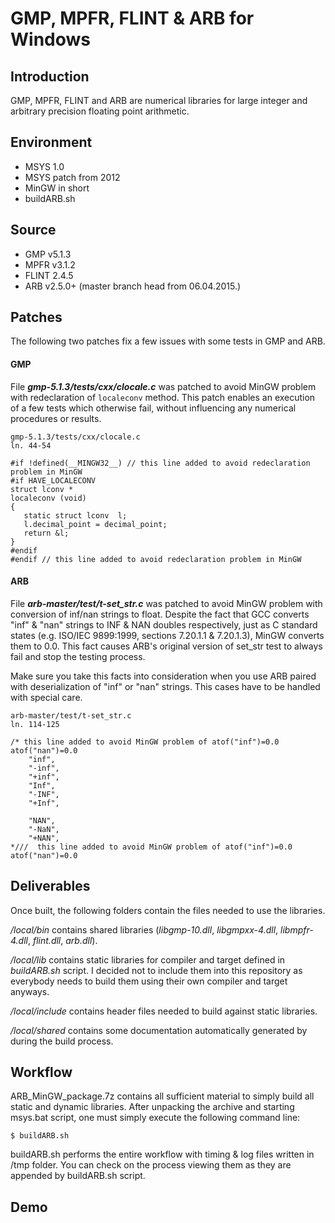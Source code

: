 # GMP, MPFR, FLINT &amp; ARB for Windows

## Introduction

GMP, MPFR, FLINT and ARB are numerical libraries for large integer and arbitrary precision floating point arithmetic.

## Environment

- MSYS 1.0
- MSYS patch from 2012
- MinGW in short
- buildARB.sh

## Source

- GMP v5.1.3
- MPFR v3.1.2
- FLINT 2.4.5
- ARB v2.5.0+ (master branch head from 06.04.2015.)

## Patches

The following two patches fix a few issues with some tests in GMP and ARB.

#### GMP

File **_gmp-5.1.3/tests/cxx/clocale.c_** was patched to avoid MinGW problem with redeclaration of `localeconv` method. This patch enables an execution of a few tests which otherwise fail, without influencing any numerical procedures or results.

```
gmp-5.1.3/tests/cxx/clocale.c
ln. 44-54

#if !defined(__MINGW32__) // this line added to avoid redeclaration problem in MinGW
#if HAVE_LOCALECONV
struct lconv *
localeconv (void)
{
   static struct lconv  l;
   l.decimal_point = decimal_point;
   return &l;
}
#endif
#endif // this line added to avoid redeclaration problem in MinGW
```

#### ARB

File **_arb-master/test/t-set_str.c_** was patched to avoid MinGW problem with conversion of inf/nan strings to float. Despite the fact that GCC converts "inf" & "nan" strings to INF & NAN doubles respectively, just as C standard states (e.g. ISO/IEC 9899:1999, sections 7.20.1.1 & 7.20.1.3), MinGW converts them to 0.0. This fact causes ARB's original version of set_str test to always fail and stop the testing process.

Make sure you take this facts into consideration when you use ARB paired with deserialization of "inf" or "nan" strings. This cases have to be handled with special care.

```
arb-master/test/t-set_str.c
ln. 114-125

/* this line added to avoid MinGW problem of atof("inf")=0.0 atof("nan")=0.0
    "inf",
    "-inf",
    "+inf",
    "Inf",
    "-INF",
    "+Inf",

    "NAN",
    "-NaN",
    "+NAN",
*///  this line added to avoid MinGW problem of atof("inf")=0.0 atof("nan")=0.0

```

## Deliverables

Once built, the following folders contain the files needed to use the libraries.

*_/local/bin_* contains shared libraries (*_libgmp-10.dll_*, *_libgmpxx-4.dll_*, *_libmpfr-4.dll_*, *_flint.dll_*, *_arb.dll_*).

*_/local/lib_* contains static libraries for compiler and target defined in *_buildARB.sh_* script. I decided not to include them into this repository as everybody needs to build them using their own compiler and target anyways.

*_/local/include_* contains header files needed to build against static libraries.

*_/local/shared_* contains some documentation automatically generated by during the build process.

## Workflow

ARB_MinGW_package.7z contains all sufficient material to simply build all static and dynamic libraries. After unpacking the archive and starting msys.bat script, one must simply execute the following command line:

```
$ buildARB.sh
```

buildARB.sh performs the entire workflow with timing & log files written in /tmp folder. You can check on the process viewing them as they are appended by buildARB.sh script.

## Demo

